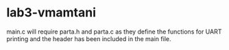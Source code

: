 # lab3-vmamtani

main.c will require parta.h and parta.c as they define the functions for UART printing and the header has been included in the main file.
